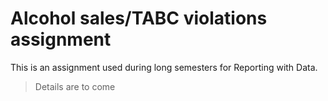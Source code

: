 # Alcohol sales/TABC violations assignment

This is an assignment used during long semesters for Reporting with Data.

> Details are to come
